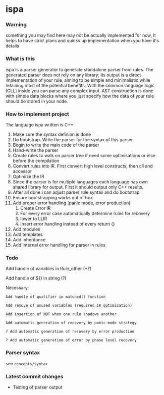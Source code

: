 # ispa
### Warning
  something you may find here may not be actually implemented for now,
  It helps to have strict plans and quicks up implementation when you have it's details
### What is this
 ispa is a parser generator to generate standalone parser from rules. The generated parser does not rely on any library; its output is a direct implementation of your rule, aiming to be simple and minimalistic while retaining most of the potential benefits. With the common language logic (CLL) inside you can parse any complex input. AST construction is done with simple data blocks where you just specify how the data of your rule should be stored in your node.
### How to implement project
 The language ispa written is C++
 1. Make sure the syntax definion is done
 2. Do bootstrap. Write the parser for the syntax of this parser
 3. Begin to write the main code of the parser
 4. Hand-write the parser
 5. Create rules to walk on parser tree if need some optimisations or else before the compilation
 6. Convert rules into IR. First convert high level constructs, then cll and accessor
 7. Optimize the IR
 8. Since the parser is for multiple languages each language has own shared library for output. First it should output only C++ results.
 9. After all done i can adjust parser rule syntax and do bootstrap
10. Ensure bootstrapping works out of box
11. Add proper error handling (panic mode, error production)
     1. Create Error IR
     2. For every error case automatically determine rules for recovery
     3. lower to LLIR
     4. Insert error handling instead of every return {}
12. Add modules
13. Add templates 
14. Add inheritance 
15. Add internal error handling for parser in rules 
### Todo
  Add handle of variables in Rule_other (*?)

  Add handle of ${} in string (?)

  Necessary:

    Add handle of qualifier in matched() function

    Add remove of unused variables (required IR optimization)

    Add insertion of NOT when one rule shadows another

    Add automatic generation of recovery by panic mode strategy

    ? Add automatic generation of recovery by error production

    ? Add automatic generation of error by phase level recovery 

### Parser syntax
  
  see ```concepts/syntax```

### Latest commit changes
  - Testing of parser output
